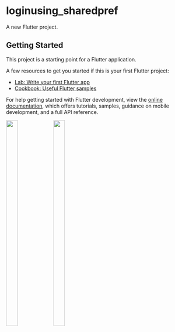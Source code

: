 # loginusing_sharedpref

A new Flutter project.

## Getting Started

This project is a starting point for a Flutter application.

A few resources to get you started if this is your first Flutter project:

- [Lab: Write your first Flutter app](https://docs.flutter.dev/get-started/codelab)
- [Cookbook: Useful Flutter samples](https://docs.flutter.dev/cookbook)

For help getting started with Flutter development, view the
[online documentation](https://docs.flutter.dev/), which offers tutorials,
samples, guidance on mobile development, and a full API reference.

<p float="center">
  
  <img src="https://user-images.githubusercontent.com/120629701/228440850-6a890859-1fab-49e6-a8a8-6f4525d63597.png" width=25% height=38%>
  <img src="https://user-images.githubusercontent.com/120629701/228441052-ac786478-5dd9-448e-99a6-26c20cf64df0.png" width=25% height=38%>

  </p>



